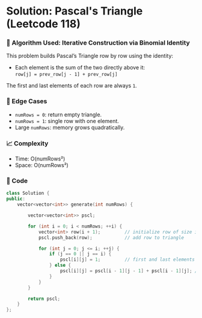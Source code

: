 # Solution: Pascal's Triangle (Leetcode 118)

### 🧠 Algorithm Used: Iterative Construction via Binomial Identity

This problem builds Pascal’s Triangle row by row using the identity:

- Each element is the sum of the two directly above it:  
  `row[j] = prev_row[j - 1] + prev_row[j]`

The first and last elements of each row are always `1`.

### 🧪 Edge Cases

- `numRows = 0`: return empty triangle.
- `numRows = 1`: single row with one element.
- Large `numRows`: memory grows quadratically.

### 📈 Complexity

- Time: O(numRows²)
- Space: O(numRows²)

### 🧾 Code

```cpp
class Solution {
public:
    vector<vector<int>> generate(int numRows) {

        vector<vector<int>> pscl;

        for (int i = 0; i < numRows; ++i) {
            vector<int> row(i + 1);         // initialize row of size i+1
            pscl.push_back(row);            // add row to triangle

            for (int j = 0; j <= i; ++j) {
                if (j == 0 || j == i) {
                    pscl[i][j] = 1;         // first and last elements are always 1
                } else {
                    pscl[i][j] = pscl[i - 1][j - 1] + pscl[i - 1][j]; // sum of two above
                }
            }
        }

        return pscl;
    }
};
```
